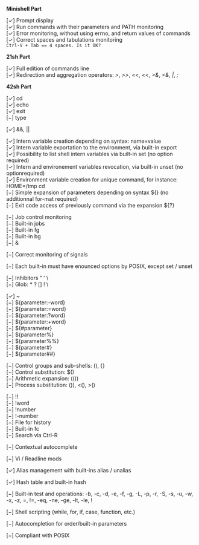 
**Minishell Part**

[✓] Prompt display<br>
[✓] Run commands with their parameters and PATH monitoring<br>
[✓] Error monitoring, without using errno, and return values of commands<br>
[✓] Correct spaces and tabulations monitoring<br>
`Ctrl-V + Tab == 4 spaces. Is it OK?`

**21sh Part**

[✓] Full edition of commands line<br>
[✓] Redirection and aggregation operators: _\>_, _\>>_, _\<<_, _\<<_, _\>&_, _\<&_, _\|_, _\;_<br>

**42sh Part**

[✓] cd<br>
[✓] echo<br>
[✓] exit<br>
[−] type<br>

[✓] \&&, \||<br>

[✓] Intern variable creation depending on syntax: name=value<br>
[✓] Intern variable exportation to the environment, via built-in export<br>
[✓] Possibility to list shell intern variables via built-in set (no option required)<br>
[✓] Intern and environement variables revocation, via built-in unset (no optionrequired)<br>
[✓] Environment variable creation for unique command, for instance: HOME=/tmp cd<br>
[−] Simple expansion of parameters depending on syntax ${} (no additionnal for-mat required)<br>
[−] Exit code access of previously command via the expansion ${?}<br>

[−] Job control monitoring<br>
[−] Built-in jobs<br>
[−] Built-in fg<br>
[−] Built-in bg<br>
[−] &<br>

[−] Correct monitoring of signals<br>

[−] Each built-in must have enounced options by POSIX, except set / unset<br>

[−] Inhibitors ” ’ \ <br>
[−] Glob: * ? [] ! \ <br>

[✓] ~<br>
[−] ${parameter:-word}<br>
[−] ${parameter:=word}<br>
[−] ${parameter:?word}<br>
[−] ${parameter:+word}<br>
[−] ${#parameter}<br>
[−] ${parameter%}<br>
[−] ${parameter%%}<br>
[−] ${parameter#}<br>
[−] ${parameter##}<br>

[−] Control groups and sub-shells: (), {}<br>
[−] Control substitution: $()<br>
[−] Arithmetic expansion: (())<br>
[−] Process substitution: ()), <(), >()<br>

[−] !!<br>
[−] !word<br>
[−] !number<br>
[−] !-number<br>
[−] File for history<br>
[−] Built-in fc<br>
[−] Search via Ctrl-R<br>

[−] Contextual autocomplete<br>

[−] Vi / Readline mods<br>

[✓] Alias management with built-ins alias / unalias<br>

[✓] Hash table and built-in hash<br>

[−] Built-in test and operations: -b, -c, -d, -e, -f, -g, -L, -p, -r, -S, -s, -u, -w, -x, -z, =, !=, -eq, -ne, -ge, -lt, -le, !<br>

[−] Shell scripting (while, for, if, case, function, etc.)<br>

[−] Autocompletion for order/built-in parameters<br>

[−] Compliant with POSIX<br>
